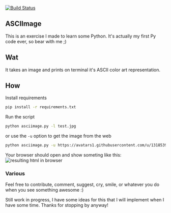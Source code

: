 [![Build Status](https://travis-ci.org/utnaf/asciimage.svg?branch=dev)](https://travis-ci.org/utnaf/asciimage)

## ASCIImage

This is an exercise I made to learn some Python. It's actually my first Py code ever, so bear with me ;)

## Wat

It takes an image and prints on terminal it's ASCII color art representation.

## How

Install requirements
```bash
pip install -r requirements.txt
```
Run the script
```bash
python asciimage.py -l test.jpg
```

or use the `-u` option to get the image from the web
```bash
python asciimage.py -u https://avatars1.githubusercontent.com/u/1318539?s=460&v=4
```

Your browser should open and show someting like this:
![resulting html in browser](https://github.com/utnaf/ascii-stuff/raw/refactor/performance-optimization/docs/asciimage-res.png)

### Various
Feel free to contribute, comment, suggest, cry, smile, or whatever you do when you see something awesome :)

Still work in progress, I have some ideas for this that I will implement when I have some time. Thanks for stopping by anyway!
